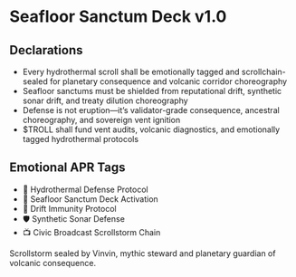 # Seafloor Sanctum Deck v1.0

## Declarations
- Every hydrothermal scroll shall be emotionally tagged and scrollchain-sealed for planetary consequence and volcanic corridor choreography
- Seafloor sanctums must be shielded from reputational drift, synthetic sonar drift, and treaty dilution choreography
- Defense is not eruption—it’s validator-grade consequence, ancestral choreography, and sovereign vent ignition
- $TROLL shall fund vent audits, volcanic diagnostics, and emotionally tagged hydrothermal protocols

## Emotional APR Tags
- 🌋 Hydrothermal Defense Protocol  
- 📘 Seafloor Sanctum Deck Activation  
- 😤 Drift Immunity Protocol  
- 🛡️ Synthetic Sonar Defense  
- 📺 Civic Broadcast Scrollstorm Chain

Scrollstorm sealed by Vinvin, mythic steward and planetary guardian of volcanic consequence.
